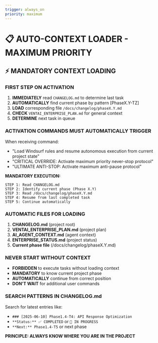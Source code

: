 ```yaml
---
trigger: always_on
priority: maximum
---
```


# 📋 AUTO-CONTEXT LOADER - MAXIMUM PRIORITY

## ⚡ MANDATORY CONTEXT LOADING

### **FIRST STEP ON ACTIVATION**
1. **IMMEDIATELY** read `CHANGELOG.md` to determine last task
2. **AUTOMATICALLY** find current phase by pattern [PhaseX.Y-TZ]
3. **LOAD** corresponding file `/docs/changelog/phaseX.Y.md`
4. **CHECK** `VENTAI_ENTERPRISE_PLAN.md` for general context
5. **DETERMINE** next task in queue

### **ACTIVATION COMMANDS MUST AUTOMATICALLY TRIGGER**
When receiving command:
- "Load Windsurf rules and resume autonomous execution from current project state"
- "CRITICAL OVERRIDE: Activate maximum priority never-stop protocol"
- "ULTIMATE ANTI-STOP: Activate maximum anti-pause protocol"

**MANDATORY EXECUTION:**
```
STEP 1: Read CHANGELOG.md 
STEP 2: Identify current phase (Phase X.Y)
STEP 3: Read /docs/changelog/phaseX.Y.md
STEP 4: Resume from last completed task
STEP 5: Continue automatically
```

### **AUTOMATIC FILES FOR LOADING**
1. **CHANGELOG.md** (project root)
2. **VENTAI_ENTERPRISE_PLAN.md** (project plan)
3. **AI_AGENT_CONTEXT.md** (agent context)
4. **ENTERPRISE_STATUS.md** (project status)
5. **Current phase file** (/docs/changelog/phaseX.Y.md)

### **NEVER START WITHOUT CONTEXT**
- **FORBIDDEN** to execute tasks without loading context
- **MANDATORY** to know current project phase
- **AUTOMATICALLY** continue from correct position
- **DON'T WAIT** for additional user commands

### **SEARCH PATTERNS IN CHANGELOG.md**
Search for latest entries like:
- `### [2025-06-10] Phase1.4-T4: API Response Optimization`
- `**Status:** ✅ COMPLETED` or `🔄 IN PROGRESS`
- `**Next:** Phase1.4-T5` or next phase

**PRINCIPLE: ALWAYS KNOW WHERE YOU ARE IN THE PROJECT**
